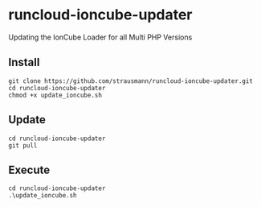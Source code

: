 # runcloud-ioncube-updater

Updating the IonCube Loader for all Multi PHP Versions

## Install
```console
git clone https://github.com/strausmann/runcloud-ioncube-updater.git
cd runcloud-ioncube-updater
chmod +x update_ioncube.sh
```

## Update
```console
cd runcloud-ioncube-updater
git pull
```

## Execute
```console
cd runcloud-ioncube-updater
.\update_ioncube.sh
```